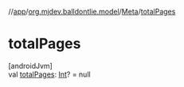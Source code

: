 //[app](../../../index.md)/[org.mjdev.balldontlie.model](../index.md)/[Meta](index.md)/[totalPages](total-pages.md)

# totalPages

[androidJvm]\
val [totalPages](total-pages.md): [Int](https://kotlinlang.org/api/latest/jvm/stdlib/kotlin/-int/index.html)? = null
